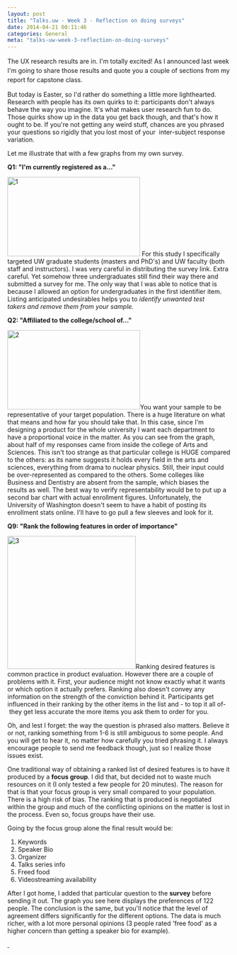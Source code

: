 ```yaml
---
layout: post
title: "Talks.uw - Week 3 - Reflection on doing surveys"
date: 2014-04-21 00:11:46
categories: General
meta: "talks-uw-week-3-reflection-on-doing-surveys"
---
```


<span style="line-height: 1.5em;">The UX research results are in. I'm totally excited! As I </span>announced<span style="line-height: 1.5em;"> last week I'm going to share those results and quote you a couple of sections from my report for capstone class. </span>

But today is Easter, so I'd rather do something a little more lighthearted. Research with people has its own quirks to it: participants don't always behave the way you imagine. It's what makes user research fun to do. Those quirks show up in the data you get back though, and that's how it ought to be. If you're not getting any weird stuff, chances are you phrased your questions so rigidly that you lost most of your  inter-subject response variation.

Let me illustrate that with a few graphs from my own survey.

<strong>Q1: "I'm currently registered as a..."</strong>

<a href="/_post_images/2014/04/1.png"><img class="alignleft size-medium wp-image-4179" alt="1" src="/_post_images/2014/04/1-300x179.png" width="300" height="179" /></a> For this study I specifically targeted UW graduate students (masters and PhD's) and UW faculty (both staff and instructors). I was very careful in distributing the survey link. Extra careful. Yet somehow three undergraduates still find their way there and submitted a survey for me. The only way that I was able to notice that is because I allowed an option for undergraduates in the first identifier item. Listing anticipated undesirables helps you to <em>identify unwanted test takers and remove them from your sample.</em>

<strong>Q2: "Affiliated to the college/school of..."</strong>

<a href="/_post_images/2014/04/2.png"><img class="alignleft size-medium wp-image-4180" alt="2" src="/_post_images/2014/04/2-300x179.png" width="300" height="179" /></a>You want your sample to be representative of your target population. There is a huge literature on what that means and how far you should take that. In this case, since I'm designing a product for the whole university I want each department to have a proportional voice in the matter. As you can see from the graph, about half of my responses came from inside the college of Arts and Sciences. This isn't too strange as that particular college is HUGE compared to the others: as its name suggests it holds every field in the arts and sciences, everything from drama to nuclear physics. Still, their input could be over-represented as compared to the others. Some colleges like Business and Dentistry are absent from the sample, which biases the results as well. The best way to verify representability would be to put up a second bar chart with actual enrollment figures. Unfortunately, the University of Washington doesn't seem to have a habit of posting its enrollment stats online. I'll have to go pull a few sleeves and look for it.

<strong>Q9: "Rank the following features in order of importance"</strong>

<a href="/_post_images/2014/04/3.png"><img class="alignleft size-medium wp-image-4181" alt="3" src="/_post_images/2014/04/3-290x300.png" width="290" height="300" /></a>Ranking desired features is common practice in product evaluation. However there are a couple of problems with it. First, your audience might not know exactly what it wants or which option it actually prefers. Ranking also doesn't convey any information on the strength of the conviction behind it. Participants get influenced in their ranking by the other items in the list and - to top it all of-  they get less accurate the more items you ask them to order for you.

Oh, and lest I forget: the way the question is phrased also matters. Believe it or not, ranking something from 1-6 is still ambiguous to some people. And you will get to hear it, no matter how carefully you tried phrasing it. I always encourage people to send me feedback though, just so I realize those issues exist.

One traditional way of obtaining a ranked list of desired features is to have it produced by a <strong>focus group</strong>. I did that, but decided not to waste much resources on it (I only tested a few people for 20 minutes). The reason for that is that your focus group is very small compared to your population. There is a high risk of bias. The ranking that is produced is negotiated within the group and much of the conflicting opinions on the matter is lost in the process. Even so, focus groups have their use.

Going by the focus group alone the final result would be:
<ol>
	<li>Keywords</li>
	<li>Speaker Bio</li>
	<li>Organizer</li>
	<li>Talks series info</li>
	<li>Freed food</li>
	<li>Videostreaming availability</li>
</ol>
After I got home, I added that particular question to the <strong>survey</strong> before sending it out. The graph you see here displays the preferences of 122 people. The conclusion is the same, but you'll notice that the level of agreement differs significantly for the different options. The data is much richer, with a lot more personal opinions (3 people rated 'free food' as a higher concern than getting a speaker bio for example).

<a href="/_post_images/2014/04/3.png"> </a>
